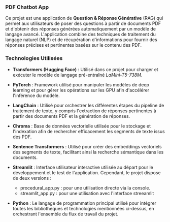 ### PDF Chatbot App

Ce projet est une application de **Question & Réponse Générative** (RAG) qui permet aux utilisateurs de poser des questions à partir de documents PDF et d'obtenir des réponses générées automatiquement par un modèle de langage avancé. L'application combine des techniques de traitement du langage naturel (NLP) et de récupération d'informations pour fournir des réponses précises et pertinentes basées sur le contenu des PDF.

### Technologies Utilisées

- **Transformers (Hugging Face)** : Utilisé dans ce projet pour charger et exécuter le modèle de langage pré-entraîné *LaMini-T5-738M*.

- **PyTorch** : Framework utilisé pour manipuler les modèles de deep learning et pour gérer les opérations sur les GPU afin d'accélérer l'inférence du modèle.

- **LangChain** : Utilisé pour orchestrer les différentes étapes du pipeline de traitement de texte, y compris l'extraction de réponses pertinentes à partir des documents PDF et la génération de réponses. 

- **Chroma** : Base de données vectorielle utilisée pour le stockage et l'indexation afin de  rechercher efficacement les segments de texte issus des PDF.

- **Sentence Transformers** : Utilisé pour créer des embeddings vectoriels des segments de texte, facilitant ainsi la recherche sémantique dans les documents.

- **Streamlit** :  Interface utilisateur interactive utilisée au départ pour le développement et le test de l'application. 
Cependant, le projet dispose de deux versions : 
    - procedural_app.py : pour une utilisation directe via la console.
    - streamlit_app.py : pour une utilisation avec l'interface streeamlit

- **Python** : Le langage de programmation principal utilisé pour intégrer toutes les bibliothèques et technologies mentionnées ci-dessus, en orchestrant l'ensemble du flux de travail du projet.


